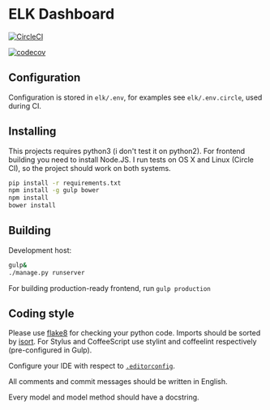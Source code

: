# ELK Dashboard

[![CircleCI](https://circleci.com/gh/f213/elk-back-office.svg?style=svg&circle-token=2ce041d53271e60d7afa4efc393f981684951089)](https://circleci.com/gh/f213/elk-back-office)


[![codecov](https://codecov.io/gh/f213/elk-back-office/branch/master/graph/badge.svg?token=qDGzPnPA1v)](https://codecov.io/gh/f213/elk-back-office)

## Configuration

Configuration is stored in `elk/.env`, for examples see `elk/.env.circle`, used during CI.

## Installing

This projects requires python3 (i don't test it on python2). For frontend building you need to install Node.JS. I run tests on OS X and Linux (Circle CI), so the project should work on both systems.

```bash
pip install -r requirements.txt
npm install -g gulp bower
npm install
bower install
```

## Building

Development host:

```bash
gulp&
./manage.py runserver
```

For building production-ready frontend, run `gulp production`

## Coding style

Please use [flake8](https://pypi.python.org/pypi/flake8) for checking your python code. Imports should be sorted by [isort](https://github.com/timothycrosley/isort). For Stylus and CoffeeScript use stylint and coffeelint respectively (pre-configured in Gulp).

Configure your IDE with respect to [`.editorconfig`](http://editorconfig.org).

All comments and commit messages should be written in English.

Every model and model method should have a docstring.
